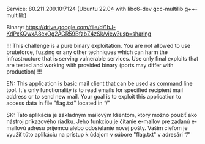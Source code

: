 Service: 80.211.209.10:7124 (Ubuntu 22.04 with libc6-dev gcc-multilib g++-multilib)

Binary: https://drive.google.com/file/d/1bJ-KdPxKQwxA8exOg2AGR59BfzbZ4zSk/view?usp=sharing

!!! This challenge is a pure binary exploitation. You are not allowed to use bruteforce, fuzzing or any other techniques which can harm the infrastructure that is serving vulnerable services. Use only final exploits that are tested and working with provided binary (ports may differ with production) !!!

EN: This application is basic mail client that can be used as command line tool. It's only functionality is to read emails for specified recipient mail address or to send new mail. Your goal is to exploit this application to access data in file "flag.txt" located in “/”

SK: Táto aplikácia je základným mailovým klientom, ktorý možno použiť ako nástroj príkazového riadku. Jeho funkciou je čítanie e-mailov pre zadanú e-mailovú adresu príjemcu alebo odosielanie novej pošty. Vaším cieľom je využiť túto aplikáciu na prístup k údajom v súbore "flag.txt" v adresári “/”